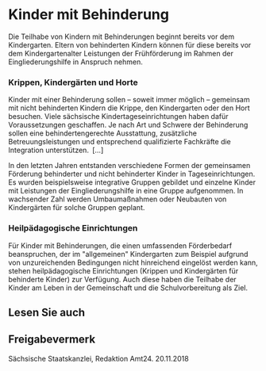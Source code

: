 # Kinder mit Behinderung

Die Teilhabe von Kindern mit Behinderungen beginnt bereits vor dem Kindergarten. Eltern von behinderten Kindern können für diese bereits vor dem Kindergartenalter Leistungen der Frühförderung im Rahmen der Eingliederungshilfe in Anspruch nehmen.

### Krippen, Kindergärten und Horte

Kinder mit einer Behinderung sollen – soweit immer möglich – gemeinsam mit nicht behinderten Kindern die Krippe, den Kindergarten oder den Hort besuchen. Viele sächsische Kindertageseinrichtungen haben dafür Voraussetzungen geschaffen. Je nach Art und Schwere der Behinderung sollen eine behindertengerechte Ausstattung, zusätzliche Betreuungsleistungen und entsprechend qualifizierte Fachkräfte die Integration unterstützen. [...]

In den letzten Jahren entstanden verschiedene Formen der gemeinsamen Förderung behinderter und nicht behinderter Kinder in Tageseinrichtungen. Es wurden beispielsweise integrative Gruppen gebildet und einzelne Kinder mit Leistungen der Eingliederungshilfe in eine Gruppe aufgenommen. In wachsender Zahl werden Umbaumaßnahmen oder Neubauten von Kindergärten für solche Gruppen geplant.

### Heilpädagogische Einrichtungen

Für Kinder mit Behinderungen, die einen umfassenden Förderbedarf beanspruchen, der im "allgemeinen" Kindergarten zum Beispiel aufgrund von unzureichenden Bedingungen nicht hinreichend eingelöst werden kann, stehen heilpädagogische Einrichtungen (Krippen und Kindergärten für behinderte Kinder) zur Verfügung. Auch diese haben die Teilhabe der Kinder am Leben in der Gemeinschaft und die Schulvorbereitung als Ziel.

## Lesen Sie auch

## Freigabevermerk

Sächsische Staatskanzlei, Redaktion Amt24. 20.11.2018
